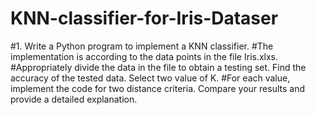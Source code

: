# KNN-classifier-for-Iris-Dataser
#1.	Write a Python program to implement a KNN classifier.
#The implementation is according to the data points in the file Iris.xlxs.
#Appropriately divide the data in the file to obtain a testing set. Find the accuracy of the tested data. Select two value of K. 
#For each value, implement the code for two distance criteria. Compare your results and provide a detailed explanation.
